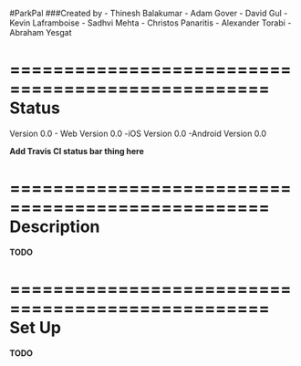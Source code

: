 #ParkPal
###Created by
    - Thinesh Balakumar
    - Adam Gover
    - David Gul
    - Kevin Laframboise
    - Sadhvi Mehta
    - Christos Panaritis
    - Alexander Torabi
    - Abraham Yesgat

==================================================
Status
=================================================
Version 0.0
    - Web Version 0.0
    -iOS Version 0.0
    -Android Version 0.0

**Add Travis CI status bar thing here**

==================================================
Description
==================================================
**TODO**

==================================================
Set Up
==================================================
**TODO**
